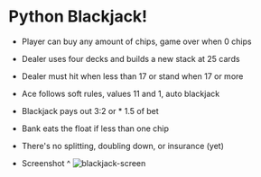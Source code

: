# Python Blackjack!

- Player can buy any amount of chips, game over when 0 chips
- Dealer uses four decks and builds a new stack at 25 cards
- Dealer must hit when less than 17 or stand when 17 or more
- Ace follows soft rules, values 11 and 1, auto blackjack
- Blackjack pays out 3:2 or * 1.5 of bet
- Bank eats the float if less than one chip
- There's no splitting, doubling down, or insurance (yet)

- Screenshot ^ ![blackjack-screen](https://user-images.githubusercontent.com/38390009/107533088-6c75c280-6b73-11eb-8bcf-3fd1cee0de4d.png)

